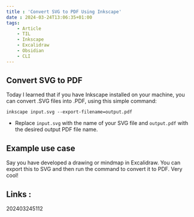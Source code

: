 ```yaml
---
title : 'Convert SVG to PDF Using Inkscape'
date : 2024-03-24T13:06:35+01:00
tags:
    - Article
    - TIL
    - Inkscape
    - Excalidraw
    - Obsidian
    - CLI
---
```

## Convert SVG to PDF
Today I learned that if you have Inkscape installed on your machine, you can convert .SVG files into .PDF, using this simple command:

`inkscape input.svg --export-filename=output.pdf`

- Replace `input.svg` with the name of your SVG file and `output.pdf` with the desired output PDF file name.
## Example use case
Say you have developed a drawing or mindmap in Excalidraw. You can export this to SVG and then run the command to convert it to PDF. Very cool!



## Links :

202403245112
